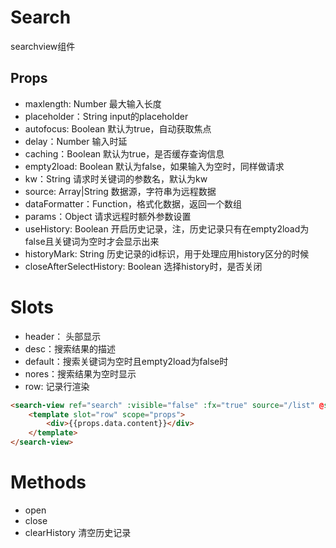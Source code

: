 Search
======================
searchview组件

## Props

* maxlength: Number 最大输入长度
* placeholder：String input的placeholder
* autofocus: Boolean 默认为true，自动获取焦点
* delay：Number 输入时延
* caching：Boolean 默认为true，是否缓存查询信息
* empty2load: Boolean 默认为false，如果输入为空时，同样做请求
* kw：String 请求时关键词的参数名，默认为kw
* source: Array|String 数据源，字符串为远程数据
* dataFormatter：Function，格式化数据，返回一个数组
* params：Object 请求远程时额外参数设置
* useHistory: Boolean 开启历史记录，注，历史记录只有在empty2load为false且关键词为空时才会显示出来
* historyMark: String 历史记录的id标识，用于处理应用history区分的时候
* closeAfterSelectHistory: Boolean 选择history时，是否关闭

# Slots

* header： 头部显示
* desc：搜索结果的描述
* default：搜索关键词为空时且empty2load为false时
* nores：搜索结果为空时显示
* row: 记录行渲染

```html
<search-view ref="search" :visible="false" :fx="true" source="/list" @select="select" :data-formatter="function(data){return data.data}">
    <template slot="row" scope="props">
        <div>{{props.data.content}}</div>
    </template>
</search-view>
```

# Methods

* open
* close
* clearHistory 清空历史记录
